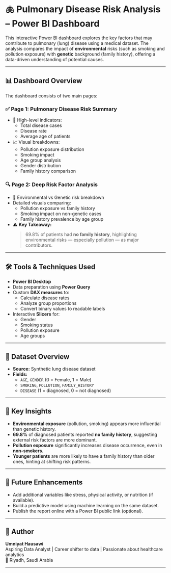 # 🫁 Pulmonary Disease Risk Analysis – Power BI Dashboard

This interactive Power BI dashboard explores the key factors that may contribute to pulmonary (lung) disease using a medical dataset. The analysis compares the impact of **environmental** risks (such as smoking and pollution exposure) with **genetic** background (family history), offering a data-driven understanding of potential causes.

---

## 📊 Dashboard Overview

The dashboard consists of two main pages:

### ✅ Page 1: Pulmonary Disease Risk Summary
- 📌 High-level indicators:
  - Total disease cases
  - Disease rate
  - Average age of patients
- 📈 Visual breakdowns:
  - Pollution exposure distribution
  - Smoking impact
  - Age group analysis
  - Gender distribution
  - Family history comparison

### 🔍 Page 2: Deep Risk Factor Analysis
- 🧬 Environmental vs Genetic risk breakdown
- Detailed visuals comparing:
  - Pollution exposure vs family history
  - Smoking impact on non-genetic cases
  - Family history prevalence by age group
- ⚠️ **Key Takeaway:**  
  > 69.8% of patients had **no family history**, highlighting environmental risks — especially pollution — as major contributors.

---

## 🛠️ Tools & Techniques Used

- **Power BI Desktop**
- Data preparation using **Power Query**
- Custom **DAX measures** to:
  - Calculate disease rates
  - Analyze group proportions
  - Convert binary values to readable labels
- Interactive **Slicers** for:
  - Gender
  - Smoking status
  - Pollution exposure
  - Age groups

---

## 📁 Dataset Overview

- **Source:** Synthetic lung disease dataset
- **Fields:**
  - `AGE`, `GENDER` (0 = Female, 1 = Male)
  - `SMOKING`, `POLLUTION`, `FAMILY_HISTORY`
  - `DISEASE` (1 = diagnosed, 0 = not diagnosed)

---

## 🎯 Key Insights

- **Environmental exposure** (pollution, smoking) appears more influential than genetic history.
- **69.8%** of diagnosed patients reported **no family history**, suggesting external risk factors are more dominant.
- **Pollution exposure** significantly increases disease occurrence, even in **non-smokers**.
- **Younger patients** are more likely to have a family history than older ones, hinting at shifting risk patterns.

---

## 🚀 Future Enhancements

- Add additional variables like stress, physical activity, or nutrition (if available).
- Build a predictive model using machine learning on the same dataset.
- Publish the report online with a Power BI public link (optional).

---

## 👤 Author

**Umniyat Hausawi**  
Aspiring Data Analyst | Career shifter to data | Passionate about healthcare analytics  
📍 Riyadh, Saudi Arabia

---

